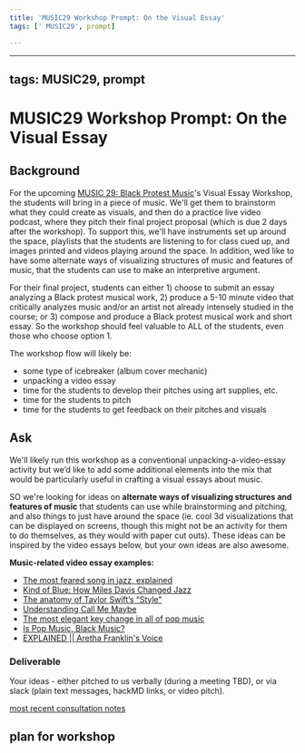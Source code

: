```yaml
---
title: 'MUSIC29 Workshop Prompt: On the Visual Essay'
tags: [' MUSIC29', prompt]

---
```


---
tags: MUSIC29, prompt
---

# MUSIC29 Workshop Prompt: On the Visual Essay

## Background
For the upcoming [MUSIC 29: Black Protest Music](https://canvas.harvard.edu/courses/121885)'s Visual Essay Workshop, the students will bring in a piece of music. We'll get them to brainstorm what they could create as visuals, and then do a practice live video podcast, where they pitch their final project proposal (which is due 2 days after the workshop). To support this, we'll have instruments set up around the space, playlists that the students are listening to for class cued up, and images printed and videos playing around the space. In addition, wed like to have some alternate ways of visualizing structures of music and features of music, that the students can use to make an interpretive argument.

For their final project, students can either 1) choose to submit an essay analyzing a Black protest musical work, 2) produce a 5-10 minute video that critically analyzes music and/or an artist not already intensely studied in the course; or 3) compose and produce a Black protest musical work and short essay. So the workshop should feel valuable to ALL of the students, even those who choose option 1.

The workshop flow will likely be:
* some type of icebreaker (album cover mechanic)
* unpacking a video essay
* time for the students to develop their pitches using art supplies, etc.
* time for the students to pitch
* time for the students to get feedback on their pitches and visuals

## Ask
We'll likely run this workshop as a conventional unpacking-a-video-essay activity but we’d like to add some additional elements into the mix that would be particularly useful in crafting a visual essays about music. 

SO we're looking for ideas on **alternate ways of visualizing structures and features of music** that students can use while brainstorming and pitching, and also things to just have around the space (ie. cool 3d visualizations that can be displayed on screens, though this might not be an activity for them to do themselves, as they would with paper cut outs). These ideas can be inspired by the video essays below, but your own ideas are also awesome.


**Music-related video essay examples:** 

-   [The most feared song in jazz, explained](https://www.youtube.com/watch?v=62tIvfP9A2w "https://www.youtube.com/watch?v=62tIvfP9A2w") 
-   [Kind of Blue: How Miles Davis Changed Jazz](https://www.youtube.com/watch?v=nfroW6KaXXc "https://www.youtube.com/watch?v=nfroW6KaXXc") 
-   [The anatomy of Taylor Swift’s “Style”](https://www.youtube.com/watch?v=l_b86duruvs&t=25s "https://www.youtube.com/watch?v=l_b86duruvs&t=25s") 
-   [Understanding Call Me Maybe](https://www.youtube.com/watch?v=IC1ZuNDTiz8 "https://www.youtube.com/watch?v=IC1ZuNDTiz8") 
-   [The most elegant key change in all of pop music](https://www.youtube.com/watch?v=epqYft12nV4 "https://www.youtube.com/watch?v=epqYft12nV4") 
-   [Is Pop Music, Black Music?](https://www.youtube.com/watch?v=iJOUzAX2Bmg "https://www.youtube.com/watch?v=iJOUzAX2Bmg") 
-   [EXPLAINED || Aretha Franklin's Voice](https://www.youtube.com/watch?v=V0Os8_YdA90 "https://www.youtube.com/watch?v=V0Os8_YdA90")


### Deliverable
Your ideas - either pitched to us verbally (during a meeting TBD), or via slack (plain text messages, hackMD links, or video pitch).



[most recent consultation notes](https://docs.google.com/document/d/1U3MDbkTCzcbGPzPo0Cm8hH6irnR9TfD-1a1CxNQ8t6Y/edit) 



## plan for workshop




